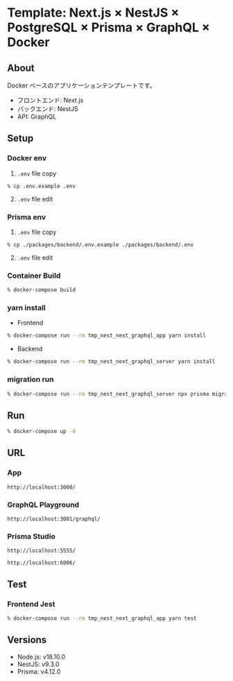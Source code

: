 # Template: Next.js × NestJS × PostgreSQL × Prisma × GraphQL × Docker

## About

Docker ベースのアプリケーションテンプレートです。

- フロントエンド: Next.js
- バックエンド: NestJS
- API: GraphQL

## Setup

### Docker env

1. `.env` file copy

```
% cp .env.example .env
```

2. `.env` file edit

### Prisma env

1. `.env` file copy

```
% cp ./packages/backend/.env.example ./packages/backend/.env
```

2. `.env` file edit

### Container Build

```sh
% docker-compose build
```

### yarn install

- Frontend

```sh
% docker-compose run --rm tmp_nest_next_graphql_app yarn install
```

- Backend

```sh
% docker-compose run --rm tmp_nest_next_graphql_server yarn install
```

### migration run

```sh
% docker-compose run --rm tmp_nest_next_graphql_server npx prisma migrate dev --name init
```

## Run

```sh
% docker-compose up -d
```

## URL

### App

```
http://localhost:3000/
```

### GraphQL Playground

```
http://localhost:3001/graphql/
```

### Prisma Studio

```
http://localhost:5555/
```

```
http://localhost:6006/
```

## Test

### Frontend Jest

```sh
% docker-compose run --rm tmp_nest_next_graphql_app yarn test
```

## Versions

- Node.js: v18.10.0
- NestJS: v9.3.0
- Prisma: v4.12.0
